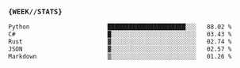 ### `{WEEK//STATS}` 
<!--START_SECTION:waka-->

```txt
Python                      ██████████████████████░░░   88.02 %
C#                          █░░░░░░░░░░░░░░░░░░░░░░░░   03.43 %
Rust                        ▓░░░░░░░░░░░░░░░░░░░░░░░░   02.74 %
JSON                        ▓░░░░░░░░░░░░░░░░░░░░░░░░   02.57 %
Markdown                    ▒░░░░░░░░░░░░░░░░░░░░░░░░   01.26 %
```

<!--END_SECTION:waka-->
